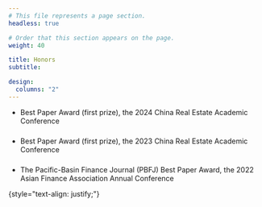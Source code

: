 ```yaml
---
# This file represents a page section.
headless: true

# Order that this section appears on the page.
weight: 40

title: Honors
subtitle:

design:
  columns: "2"
---
```


- Best Paper Award (first prize), the 2024 China Real Estate Academic Conference

###

- Best Paper Award (first prize), the 2023 China Real Estate Academic Conference

###

- The Pacific-Basin Finance Journal (PBFJ) Best Paper Award, the 2022 Asian Finance Association Annual Conference

{style="text-align: justify;"}
